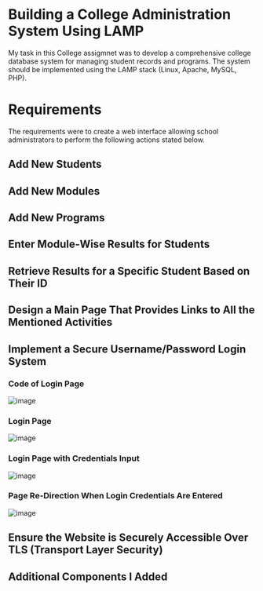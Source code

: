# Building a College Administration System Using LAMP

My task in this College assigmnet was to develop a comprehensive college database system for managing student records and programs. The system should be implemented using the LAMP stack (Linux, Apache, MySQL, PHP).

# Requirements

The requirements were to create a web interface allowing school administrators to perform the following actions stated below.

## Add New Students


## Add New Modules


## Add New Programs


## Enter Module-Wise Results for Students


## Retrieve Results for a Specific Student Based on Their ID


## Design a Main Page That Provides Links to All the Mentioned Activities


## Implement a Secure Username/Password Login System

### Code of Login Page

![image](https://github.com/JSNLeonard/LAMP-Administration-of-College/assets/48300764/4fbd436d-4872-4ed9-a09a-694876459250)

### Login Page

![image](https://github.com/JSNLeonard/LAMP-Administration-of-College/assets/48300764/9b2977ca-127d-4ac6-9f86-2d6fe718e9a5)

### Login Page with Credentials Input

![image](https://github.com/JSNLeonard/LAMP-Administration-of-College/assets/48300764/8f3070de-0ccb-4c26-aac2-c542a836acb9)

### Page Re-Direction When Login Credentials Are Entered

![image](https://github.com/JSNLeonard/LAMP-Administration-of-College/assets/48300764/1eca2bef-c1c4-4a52-8319-db11c5a7637b)

## Ensure the Website is Securely Accessible Over TLS (Transport Layer Security)


## Additional Components I Added
